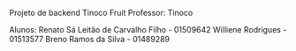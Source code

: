 Projeto de backend Tinoco Fruit
Professor: Tinoco

Alunos:
Renato Sá Leitão de Carvalho Filho - 01509642
Williene Rodrigues - 01513577
Breno Ramos da Silva - 01489289
 
